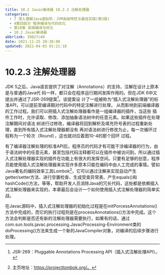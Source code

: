 ```yaml
---
title: 10.2 Javac编译器 10.2.3 注解处理器
categories: 
  - 7 深入理解Java虛拟机：JVM高级特性与最佳实践(第3版)
  - 4第四部分 程序编译与代码优化
  - 第10章 前端编译与优化
  - 10.2 Javac编译器
abbrlink: 39027c49
date: 2021-11-25 20:38:08
updated: 2022-04-03 01:21:18
---
```

# 10.2.3 注解处理器
JDK 5之后，Java语言提供了对注解（Annotations）的支持，注解在设计上原本是与普通的Java代 码一样，都只会在程序运行期间发挥作用的。但在JDK 6中又提出并通过了JSR-269提案[^1]，该提案设 计了一组被称为“插入式注解处理器”的标准API，可以提前至编译期对代码中的特定注解进行处理， 从而影响到前端编译器的工作过程。我们可以把插入式注解处理器看作是一组编译器的插件，当这些 插件工作时，允许读取、修改、添加抽象语法树中的任意元素。如果这些插件在处理注解期间对语法 树进行过修改，编译器将回到解析及填充符号表的过程重新处理，直到所有插入式注解处理器都没有 再对语法树进行修改为止，每一次循环过程称为一个轮次（Round），这也就对应着图10-4的那个回环 过程。

有了编译器注解处理的标准API后，程序员的代码才有可能干涉编译器的行为，由于语法树中的任意元素，甚至包括代码注释都可以在插件中被访问到，所以通过插入式注解处理器实现的插件在功能上有很大的发挥空间。只要有足够的创意，程序员能使用插入式注解处理器来实现许多原本只能在编码中由人工完成的事情。譬如Java著名的编码效率工具Lombok[^2]，它可以通过注解来实现自动产生getter/setter方法、进行空置检查、生成受查异常表、产生equals()和hashCode()方法，等等，帮助开发人员消除Java的冗长代码，这些都是依赖插入式注解处理器来实现的，本章最后会设计一个如何使用插入式注解处理器的简单实战。

在Javac源码中，插入式注解处理器的初始化过程是在initPorcessAnnotations()方法中完成的，而它的执行过程则是在processAnnotations()方法中完成。这个方法会判断是否还有新的注解处理器需要执行，如果有的话，通过com.sun.tools.javac.processing.JavacProcessing-Environment类的doProcessing()方法来生成一个新的JavaCompiler对象，对编译的后续步骤进行处理。

[^1]: JSR-269：Pluggable Annotations Processing API（插入式注解处理API）。 
[^2]: 主页地址：https://projectlombok.org/。
